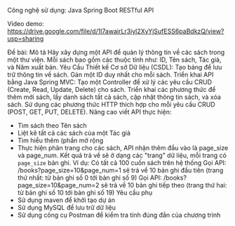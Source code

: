 Công nghệ sử dụng: Java Spring Boot RESTful API

Video demo: https://drive.google.com/file/d/1l7awairLr3iyl2XyYjSufESS6paBdkzQ/view?usp=sharing

Đề bài:
Mô tả
Hãy xây dựng một API để quản lý thông tin về các sách trong một thư viện. Mỗi sách bao gồm các thuộc tính như: ID, Tên sách, Tác giả, và Năm xuất bản.
Yêu Cầu
Thiết kế Cơ sở Dữ liệu (CSDL):
Tạo bảng để lưu trữ thông tin về sách.
Gán một ID duy nhất cho mỗi sách.
Triển khai API bằng Java Spring MVC:
Tạo một Controller để xử lý các yêu cầu CRUD (Create, Read, Update, Delete) cho sách.
Triển khai các phương thức để thêm mới sách, lấy danh sách tất cả sách, cập nhật thông tin sách, và xóa sách.
Sử dụng các phương thức HTTP thích hợp cho mỗi yêu cầu CRUD (POST, GET, PUT, DELETE).
Nâng cao
viết API thực hiện:
- Tìm sách theo Tên sách
- Liệt kê tất cả các sách của một Tác giả
- Tìm hiểu thêm (phần mở rộng
- Thực hiện phân trang cho các sách, API nhận thêm đầu vào là page_size và page_num. Kết quả trả về sẽ ở dạng các "trang" dữ liệu, mỗi trang có `page_size` bản ghi.
Ví dụ:
 Có tất cả 100 cuốn sách trên hệ thống
 Gọi API: /books?page_size=10&page_num=1 sẽ trả về 10 bản ghi đầu tiên (trang thứ nhất: từ bản ghi số 0 tới bản ghi số 9)
 Gọi API: /books?page_size=10&page_num=2 sẽ trả về 10 bản ghi tiếp theo (trang thứ hai: từ bản ghi số 10 tới bản ghi số 19)
Yêu cầu phụ
- Sử dụng maven để khởi tạo dự án
- Sử dụng MySQL để lưu trữ dữ liệu
- Sử dụng công cụ Postman để kiểm tra tính đúng đắn của chương trình
